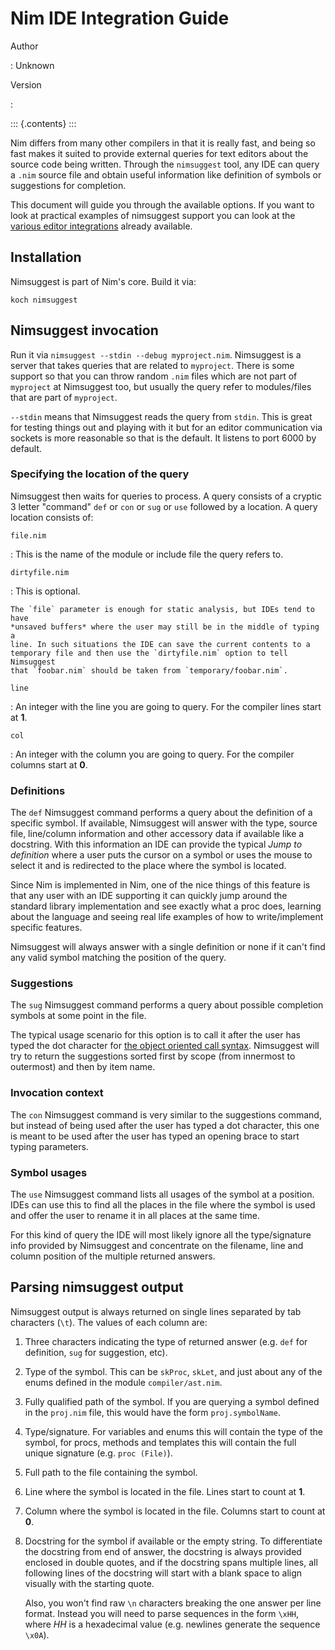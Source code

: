 # Nim IDE Integration Guide

Author

:   Unknown

Version

:   

::: {.contents}
:::

Nim differs from many other compilers in that it is really fast, and being so
fast makes it suited to provide external queries for text editors about the
source code being written. Through the `nimsuggest` tool, any IDE can query a
`.nim` source file and obtain useful information like definition of symbols or
suggestions for completion.

This document will guide you through the available options. If you want to look
at practical examples of nimsuggest support you can look at the [various editor
integrations](https://github.com/Araq/Nim/wiki/Editor-Support) already
available.

## Installation

Nimsuggest is part of Nim\'s core. Build it via:

    koch nimsuggest

## Nimsuggest invocation

Run it via `nimsuggest --stdin --debug myproject.nim`. Nimsuggest is a server
that takes queries that are related to `myproject`. There is some support so
that you can throw random `.nim` files which are not part of `myproject` at
Nimsuggest too, but usually the query refer to modules/files that are part of
`myproject`.

`--stdin` means that Nimsuggest reads the query from `stdin`. This is great for
testing things out and playing with it but for an editor communication via
sockets is more reasonable so that is the default. It listens to port 6000 by
default.

### Specifying the location of the query

Nimsuggest then waits for queries to process. A query consists of a cryptic 3
letter \"command\" `def` or `con` or `sug` or `use` followed by a location. A
query location consists of:

`file.nim`

:   This is the name of the module or include file the query refers to.

`dirtyfile.nim`

:   This is optional.

    The `file` parameter is enough for static analysis, but IDEs tend to have
    *unsaved buffers* where the user may still be in the middle of typing a
    line. In such situations the IDE can save the current contents to a
    temporary file and then use the `dirtyfile.nim` option to tell Nimsuggest
    that `foobar.nim` should be taken from `temporary/foobar.nim`.

`line`

:   An integer with the line you are going to query. For the compiler lines
    start at **1**.

`col`

:   An integer with the column you are going to query. For the compiler columns
    start at **0**.

### Definitions

The `def` Nimsuggest command performs a query about the definition of a specific
symbol. If available, Nimsuggest will answer with the type, source file,
line/column information and other accessory data if available like a docstring.
With this information an IDE can provide the typical *Jump to definition* where
a user puts the cursor on a symbol or uses the mouse to select it and is
redirected to the place where the symbol is located.

Since Nim is implemented in Nim, one of the nice things of this feature is that
any user with an IDE supporting it can quickly jump around the standard library
implementation and see exactly what a proc does, learning about the language and
seeing real life examples of how to write/implement specific features.

Nimsuggest will always answer with a single definition or none if it can\'t find
any valid symbol matching the position of the query.

### Suggestions

The `sug` Nimsuggest command performs a query about possible completion symbols
at some point in the file.

The typical usage scenario for this option is to call it after the user has
typed the dot character for [the object oriented call
syntax](tut2.html#method-call-syntax). Nimsuggest will try to return the
suggestions sorted first by scope (from innermost to outermost) and then by item
name.

### Invocation context

The `con` Nimsuggest command is very similar to the suggestions command, but
instead of being used after the user has typed a dot character, this one is
meant to be used after the user has typed an opening brace to start typing
parameters.

### Symbol usages

The `use` Nimsuggest command lists all usages of the symbol at a position. IDEs
can use this to find all the places in the file where the symbol is used and
offer the user to rename it in all places at the same time.

For this kind of query the IDE will most likely ignore all the type/signature
info provided by Nimsuggest and concentrate on the filename, line and column
position of the multiple returned answers.

## Parsing nimsuggest output

Nimsuggest output is always returned on single lines separated by tab characters
(`\t`). The values of each column are:

1.  Three characters indicating the type of returned answer (e.g. `def` for
    definition, `sug` for suggestion, etc).
2.  Type of the symbol. This can be `skProc`, `skLet`, and just about any of the
    enums defined in the module `compiler/ast.nim`.
3.  Fully qualified path of the symbol. If you are querying a symbol defined in
    the `proj.nim` file, this would have the form `proj.symbolName`.
4.  Type/signature. For variables and enums this will contain the type of the
    symbol, for procs, methods and templates this will contain the full unique
    signature (e.g. `proc (File)`).
5.  Full path to the file containing the symbol.
6.  Line where the symbol is located in the file. Lines start to count at **1**.
7.  Column where the symbol is located in the file. Columns start to count at
    **0**.
8.  Docstring for the symbol if available or the empty string. To differentiate
    the docstring from end of answer, the docstring is always provided enclosed
    in double quotes, and if the docstring spans multiple lines, all following
    lines of the docstring will start with a blank space to align visually with
    the starting quote.

    Also, you won\'t find raw `\n` characters breaking the one answer per line
    format. Instead you will need to parse sequences in the form `\xHH`, where
    *HH* is a hexadecimal value (e.g. newlines generate the sequence `\x0A`).
